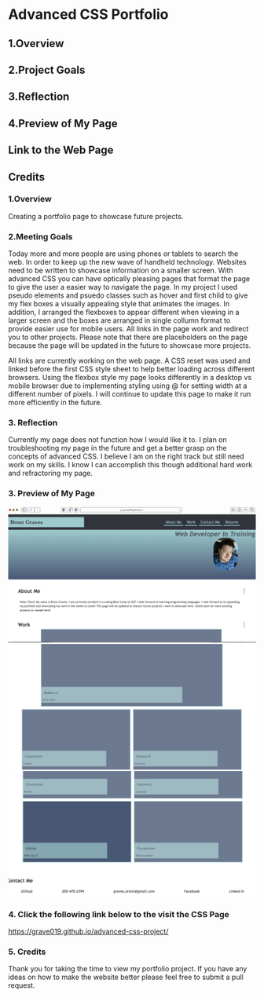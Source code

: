 # Advanced CSS Portfolio

## 1.Overview

## 2.Project Goals

## 3.Reflection

## 4.Preview of My Page

## Link to the Web Page

## Credits

### 1.Overview

Creating a portfolio page to showcase future projects.

### 2.Meeting Goals

Today more and more people are using phones or tablets to search the web. In order to keep up the new wave of handheld technology. Websites need to be written to showcase information on a smaller screen. With advanced CSS you can have optically pleasing pages that format the page to give the user a easier way to navigate the page. In my project I used pseudo elements and psuedo classes such as hover and first child to give my flex boxes a visually appealing style that animates the images. In addition, I arranged the flexboxes to appear different when viewing in a larger screen and the boxes are arranged in single collumn format to provide easier use for mobile users. All links in the page work and redirect you to other projects. Please note that there are placeholders on the page because the page will be updated in the future to showcase more projects.

All links are currently working on the web page. A CSS reset was used and linked before the first CSS style sheet to help better loading across different browsers. Using the flexbox style my page looks differently in a desktop vs mobile browser due to implementing styling using @ for setting width at a different number of pixels. I will continue to update this page to make it run more efficiently in the future.

### 3. Reflection

Currently my page does not function how I would like it to. I plan on troubleshooting my page in the future and get a better grasp on the concepts of advanced CSS. I believe I am on the right track but still need work on my skills. I know I can accomplish this though additional hard work and refractoring my page. 

### 3. Preview of My Page

![My Page1](assets/images/web-page.png)
![My Portfolio](assets/images/Screen%20Shot%202021-09-21%20at%2010.16.14%20PM.png)
![My PAGE](assets/images/Screen%20Shot%202021-09-21%20at%2010.16.30%20PM.png)

### 4. Click the following link below to the visit the CSS Page

<https://grave019.github.io/advanced-css-project/>

### 5. Credits

Thank you for taking the time to view my portfolio project. If you have any ideas on how to make the website better please feel free to submit a pull request.
